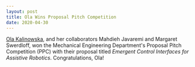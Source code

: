 ```yaml
---
layout: post
title: Ola Wins Proposal Pitch Competition
date: 2020-04-30
---
```

<!-- <div class="container">
  <img class="hover_box" style="width:50%" src="IMAGE_PATH" alt="ALT_TEXT" >
  <div class="caption" style="width:50%; bottom:3%"><p>CAPTION_TEXT</p></div>
</div> -->

[Ola Kalinowska](https://murpheylab.github.io/people/olakalinowska), and her collaborators Mahdieh Javaremi and Margaret Swerdloff, won the Mechanical Engineering Department's Proposal Pitch Competition (PPC) with their proposal titled *Emergent Control Interfaces for Assistive Robotics*. Congratulations, Ola!
